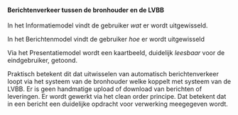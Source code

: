 #### Berichtenverkeer tussen de bronhouder en de LVBB

In het Informatiemodel vindt de gebruiker *wat* er wordt uitgewisseld.

In het Berichtenmodel vindt de gebruiker *hoe* er wordt uitgewisseld

Via het Presentatiemodel wordt een kaartbeeld, duidelijk *leesbaar* voor de
eindgebruiker, getoond.

Praktisch betekent dit dat uitwisselen van automatisch berichtenverkeer loopt
via het systeem van de bronhouder welke koppelt met systeem van de LVBB. Er is
geen handmatige upload of download van berichten of leveringen. Er wordt gewerkt
via het clean order principe. Dat betekent dat in een bericht een duidelijke
opdracht voor verwerking meegegeven wordt.
